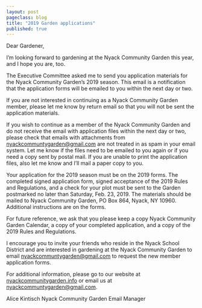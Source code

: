 ```yaml
---
layout: post
pageclass: blog
title: "2019 Garden applications"
published: true
---
```


Dear Gardener,

I’m looking forward to gardening at the Nyack Community Garden this year, and I hope you are, too.

The Executive Committee asked me to send you application materials for the Nyack Community Garden’s 2019 season. This email is a notification that the application forms will be emailed to you within the next day or two.

If you are not interested in continuing as a Nyack Community Garden member, please let me know by return email so that you will not be sent the application materials.

If you wish to continue as a member of the Nyack Community Garden and do not receive the email with application files within the next day or two, please check that emails with attachments from [nyackcommuntygarden@gmail.com](mailto:nyackcommuntygarden@gmail.com) are not treated in as spam in your email system. Let me know if the files need to be emailed to you again or if you need a copy sent by postal mail. If you are unable to print the application files, also let me know and I’ll mail a paper copy to you.

Your application for the 2019 season must be on the 2019 forms. The completed signed application form, signed acceptance of the 2019 Rules and Regulations, and a check for your plot must be sent to the Garden postmarked no later than Saturday, Feb. 23, 2019. The materials should be mailed to Nyack Community Garden, PO Box 864, Nyack, NY 10960. Additional instructions are on the forms.

For future reference, we ask that you please keep a copy Nyack Community Garden Calendar, a copy of your completed application, and a copy of the 2019 Rules and Regulations.

I encourage you to invite your friends who reside in the Nyack School District and are interested in gardening at the Nyack Community Garden to email [nyackcommuntygarden@gmail.com](mailto:nyackcommuntygarden@gmail.com) to request the new member application forms.

For additional information, please go to our website at [nyackcommunitygarden.info](http://nyackcommunitygarden.info/) or email us at [nyackcommuntygarden@gmail.com](mailto:nyackcommuntygarden@gmail.com).

Alice Kintisch
Nyack Community Garden Email Manager

